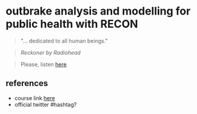 # outbrake analysis and modelling for public health with RECON

> "... dedicated to all human beings."

> _Reckoner by Radiohead_

> Please, listen [here](https://www.youtube.com/watch?v=kPWvpDm076o)

## references

- course link [here](https://www.ins.gov.co/modelamiento/modelamiento.html)
- official twitter #hashtag?